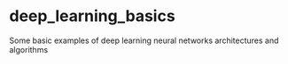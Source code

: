 # deep_learning_basics
Some basic examples of deep learning neural networks architectures and algorithms
